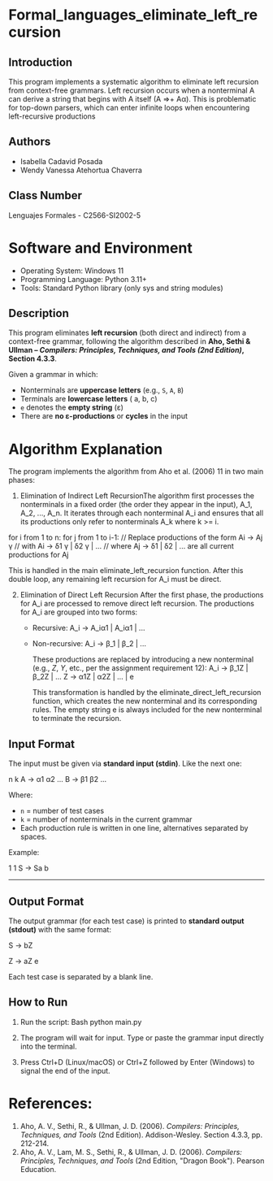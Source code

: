 # Formal_languages_eliminate_left_recursion

## Introduction
This program implements a systematic algorithm to eliminate left recursion from context-free grammars. Left recursion occurs when a nonterminal A can derive a string that begins with A itself (A ⇒+ Aα). This is problematic for top-down parsers, which can enter infinite loops when encountering left-recursive productions

## Authors

* Isabella Cadavid Posada
* Wendy Vanessa Atehortua Chaverra

## Class Number

Lenguajes Formales - C2566-SI2002-5

# Software and Environment
- Operating System: Windows 11
- Programming Language: Python 3.11+ 
- Tools: Standard Python library (only sys and string modules)

## Description
This program eliminates **left recursion** (both direct and indirect) from a context-free grammar, following the algorithm described in **Aho, Sethi & Ullman – _Compilers: Principles, Techniques, and Tools (2nd Edition)_, Section 4.3.3**.

Given a grammar in which:
* Nonterminals are **uppercase letters** (e.g., `S`, `A`, `B`)
* Terminals are **lowercase letters** ( a, b, c)
* `e` denotes the **empty string** (ε)
* There are **no ε-productions** or **cycles** in the input

# Algorithm Explanation
The program implements the algorithm from Aho et al. (2006) 11 in two main phases:

1. Elimination of Indirect Left RecursionThe algorithm first processes the nonterminals in a fixed order (the order they appear in the input), A_1, A_2, ..., A_n. It iterates through each nonterminal A_i and ensures that all its productions only refer to nonterminals A_k where k >= i.

for i from 1 to n:
  for j from 1 to i-1:
    // Replace productions of the form Ai -> Aj γ
    // with Ai -> δ1 γ | δ2 γ | ...
    // where Aj -> δ1 | δ2 | ... are all current productions for Aj

This is handled in the main eliminate_left_recursion function. After this double loop, any remaining left recursion for A_i must be direct.

2. Elimination of Direct Left Recursion
   After the first phase, the productions for A_i are processed to remove direct left recursion. The productions for A_i are grouped into two forms:

   - Recursive: A_i -> A_iα1 | A_iα1  | ...
   - Non-recursive: A_i -> β_1 | β_2 | ...

     These productions are replaced by introducing a new nonterminal (e.g., $Z$, $Y$, etc., per the assignment requirement 12):
     A_i -> β_1Z | β_2Z | ...
     Z -> α1Z | α2Z | ... | e

     This transformation is handled by the eliminate_direct_left_recursion function, which creates the new nonterminal and its corresponding rules. The empty string e is always included for the new nonterminal to terminate the recursion.

## Input Format
The input must be given via **standard input (stdin)**.
Like the next one:

n
k
A -> α1 α2 ...
B -> β1 β2 ...

Where:
* `n` = number of test cases  
* `k` = number of nonterminals in the current grammar  
* Each production rule is written in one line, alternatives separated by spaces.  

Example:

1
1
S -> Sa b

---
## Output Format
The output grammar (for each test case) is printed to **standard output (stdout)** with the same format:

S -> bZ

Z -> aZ e

Each test case is separated by a blank line.

## How to Run

1. Run the script:
Bash
python main.py

2. The program will wait for input. Type or paste the grammar input directly into the terminal.
3. Press Ctrl+D (Linux/macOS) or Ctrl+Z followed by Enter (Windows) to signal the end of the input.

# References: 

1. Aho, A. V., Sethi, R., & Ullman, J. D. (2006). *Compilers: Principles, Techniques, and Tools* (2nd Edition). Addison-Wesley. Section 4.3.3, pp. 212-214.
2. Aho, A. V., Lam, M. S., Sethi, R., & Ullman, J. D. (2006). *Compilers: Principles, Techniques, and Tools* (2nd Edition, "Dragon Book"). Pearson Education.
